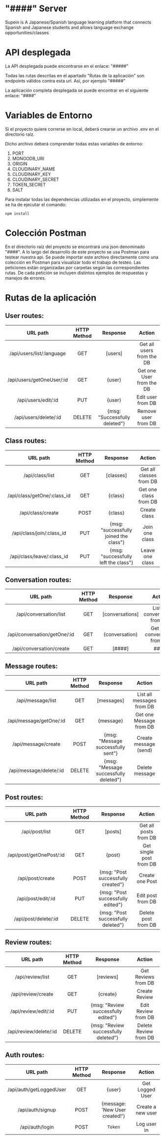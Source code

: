#   "####" Server 

Supein is A Japanese/Spanish language learning platform that connects Spanish and Japanese students and allows language exchange opportunities/classes

# API desplegada

La API desplegada puede encontrarse en el enlace: "#####"

Todas las rutas descritas en el apartado "Rutas de la aplicación" son endpoints válidos contra esta url. Así, por ejemplo "#####"

La aplicación completa desplegada se puede encontrar en el siguiente enlace: "####"

# Variables de Entorno

Si el proyecto quiere correrse en local, deberá crearse un archivo .env en el directorio raíz. 

Dicho archivo deberá comprender todas estas variables de entorno:

1. PORT
2. MONGODB_URI
3. ORIGIN
4. CLOUDINARY_NAME
5. CLOUDINARY_KEY
6. CLOUDINARY_SECRET
7. TOKEN_SECRET
8. SALT

Para instalar todas las dependencias utilizadas en el proyecto, simplemente se ha de ejecutar el comando:
```
npm install
```

# Colección Postman

En el directorio raíz del proyecto se encontrará una json denominado "####". A lo largo del desarrollo de este proyecto se usa Postman para testear nuestra api. Se puede importar este archivo directamente como una colección en Postman para visualizar todo el trabajo de testeo. Las peticiones están organizadas por carpetas según las correspondientes rutas. De cada petición se incluyen distintos ejemplos de respuestas y manejos de errores.

# Rutas de la aplicación

## **User routes**:

| URL path                    | HTTP Method       | Response                          | Action                        |
| :--------------------------:|:-----------------:| :--------------------------------:| :----------------------------:|
| /api/users/list/:language             | GET               | [users]                           | Get all users from the DB     |
| /api/users/getOneUser/:id             | GET               | {user}                          | Get one User from the DB     |
| /api/users/edit/:id             | PUT               | {user}                           | Edit user from DB     |
| /api/users/delete/:id             | DELETE               | {msg: "Successfully deleted"}                           | Remove user from DB     |

## **Class routes**:

| URL path                    | HTTP Method       | Response                          | Action                        |
| :--------------------------:|:-----------------:| :--------------------------------:| :----------------------------:|
| /api/class/list         | GET               | [classes]                           | Get all classes from DB     |
| /api/class/getOne/:class_id         | GET               | {class}                           | Get one class from DB     |
| /api/class/create         | POST               | {class}                           | Create class     |
| /api/class/join/:class_id         | PUT            | {msg: "successfully joined the class"}                           | Join one class     |
| /api/class/leave/:class_id         | PUT            | {msg: "successfully left the class"}                           | Leave one class     |

## **Conversation routes**:
            
| URL path                    | HTTP Method       | Response                          | Action                        |
| :--------------------------:|:-----------------:| :--------------------------------:| :----------------------------:|
| /api/conversation/list         | GET               | [conversations]                           | List all conversations from DB     |
| /api/conversation/getOne/:id         | GET               | {conversation}                         | Get one conversation from DB     |
| /api/conversation/create         | GET               | [####]                           | ####     |

## **Message routes**:

| URL path                    | HTTP Method       | Response                          | Action                        |
| :--------------------------:|:-----------------:| :--------------------------------:| :----------------------------:|
| /api/message/list         | GET               | [messages]                           | List all messages from DB     |
| /api/message/getOne/:id         | GET               | {message}                           | Get one Message from DB     |
| /api/message/create         | POST               | {msg: "Message successfully sent"}                        | Create message (send)     |
| /api/message/delete/:id         | DELETE               | {msg: "Message successfully deleted"}                           | Delete message     |

## **Post routes**:

| URL path                    | HTTP Method       | Response                          | Action                        |
| :--------------------------:|:-----------------:| :--------------------------------:| :----------------------------:|
| /api/post/list         | GET               | [posts]                           | Get all posts from DB     |
| /api/post/getOnePost/:id         | GET               | {post}                           | Get single post from DB     |
| /api/post/create         | POST               | {msg: "Post successfully created"}                           | Create one Post     |
| /api/post/edit/:id         | PUT               | {msg: "Post successfully edited"}                           | Edit post from DB     |
| /api/post/delete/:id         | DELETE               | {msg: "Post successfully deleted"}                           | Delete post from DB     |

## **Review routes**:

| URL path                    | HTTP Method       | Response                          | Action                        |
| :--------------------------:|:-----------------:| :--------------------------------:| :----------------------------:|
| /api/review/list         | GET               | [reviews]                           | Get Reviews from DB     |
| /api/review/create         | GET               | {create}                        | Create Review     |
| /api/review/edit/:id         | PUT               | {msg: "Review successfully edited"}                           | Edit Review from DB     |
| /api/review/delete/:id            | DELETE               | {msg: "Review successfully deleted"}                           | Delete Review from DB     |

## **Auth routes**:

| URL path                    | HTTP Method       | Response                          | Action                        |
| :--------------------------:|:-----------------:| :--------------------------------:| :----------------------------:|
| /api/auth/getLoggedUser            | GET              | {user}    | Get Logged User             |
| /api/auth/signup            | POST              | {message: 'New User created!'}    | Create a new user             |
| /api/auth/login             | POST              | `Token`    | Log user in             |